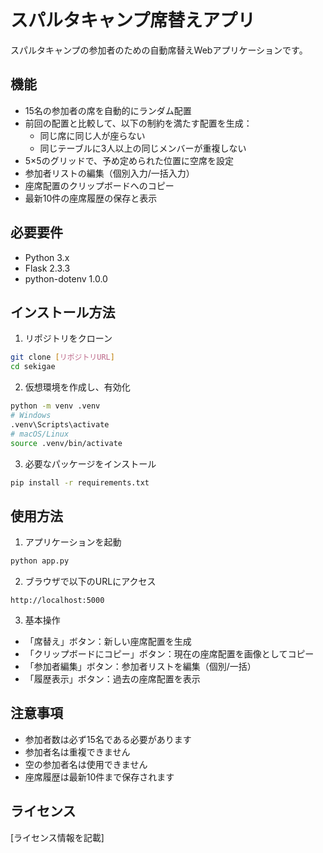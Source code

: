 # スパルタキャンプ席替えアプリ

スパルタキャンプの参加者のための自動席替えWebアプリケーションです。

## 機能

- 15名の参加者の席を自動的にランダム配置
- 前回の配置と比較して、以下の制約を満たす配置を生成：
  - 同じ席に同じ人が座らない
  - 同じテーブルに3人以上の同じメンバーが重複しない
- 5×5のグリッドで、予め定められた位置に空席を設定
- 参加者リストの編集（個別入力/一括入力）
- 座席配置のクリップボードへのコピー
- 最新10件の座席履歴の保存と表示

## 必要要件

- Python 3.x
- Flask 2.3.3
- python-dotenv 1.0.0

## インストール方法

1. リポジトリをクローン
```bash
git clone [リポジトリURL]
cd sekigae
```

2. 仮想環境を作成し、有効化
```bash
python -m venv .venv
# Windows
.venv\Scripts\activate
# macOS/Linux
source .venv/bin/activate
```

3. 必要なパッケージをインストール
```bash
pip install -r requirements.txt
```

## 使用方法

1. アプリケーションを起動
```bash
python app.py
```

2. ブラウザで以下のURLにアクセス
```
http://localhost:5000
```

3. 基本操作
- 「席替え」ボタン：新しい座席配置を生成
- 「クリップボードにコピー」ボタン：現在の座席配置を画像としてコピー
- 「参加者編集」ボタン：参加者リストを編集（個別/一括）
- 「履歴表示」ボタン：過去の座席配置を表示

## 注意事項

- 参加者数は必ず15名である必要があります
- 参加者名は重複できません
- 空の参加者名は使用できません
- 座席履歴は最新10件まで保存されます

## ライセンス

[ライセンス情報を記載] 

